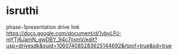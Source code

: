 # isruthi
phase-1presentation 
drive link
https://docs.google.com/document/d/1vbvLPJ-mYTj6JamN_gwDBY_94c7iixmV/edit?usp=drivesdk&ouid=106074085283625144692&rtpof=true&sd=true
